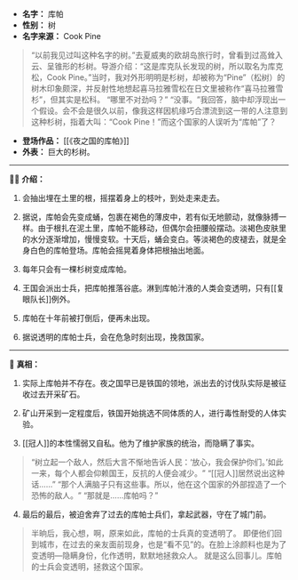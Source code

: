 
- **名字：** 库帕
- **性别：** 树
- **名字来源：** Cook Pine

> “以前我见过叫这种名字的树。”去夏威夷的欧胡岛旅行时，曾看到过高耸入云、呈锥形的杉树。导游介绍：“这是库克队长发现的树，所以取名为库克松，Cook Pine。”当时，我对外形明明是杉树，却被称为“Pine”（松树）的树木印象颇深，并反射性地想起喜马拉雅雪松在日文里被称作“喜马拉雅雪杉”，但其实是松科。
> “哪里不对劲吗？​”
> “没事。​”我回答，脑中却浮现出一个假设。会不会是很久以前，像我这样因机缘巧合漂流到这一带的人注意到这种杉树，指着大叫：​“Cook Pine！”而这个国家的人误听为“库帕”了？

- **登场作品：** [[《夜之国的库帕》]]
- **外表：** 巨大的杉树。

---

🌳👹 **介绍：** 

1. 会抽出埋在土里的根，摇摆着身上的枝叶，到处走来走去。

2. 据说，库帕会先变成蛹，包裹在褐色的薄皮中，若有似无地颤动，就像脉搏一样。由于根扎在泥土里，库帕不能移动，但偶尔会扭腰般摆动。淡褐色皮肤里的水分逐渐增加，慢慢变软。十天后，蛹会变白。等淡褐色的皮褪去，就是全身白色的库帕登场。库帕会摇晃着身体把根抽出地面。​

3. 每年只会有一棵杉树变成库帕。

4. 王国会派出士兵，把库帕推落谷底。淋到库帕汁液的人类会变透明，只有[[复眼队长]]例外。

5. 库帕在十年前被打倒后，便再未出现。

6. 据说透明的库帕士兵，会在危急时刻出现，挽救国家。

---

👑 **真相：**

1. 实际上库帕并不存在。夜之国早已是铁国的领地，派出去的讨伐队实际是被征收过去开采矿石。

2. 矿山开采到一定程度后，铁国开始挑选不同体质的人，进行毒性耐受的人体实验。

3. [[冠人]]的本性懦弱又自私。他为了维护家族的统治，而隐瞒了事实。

> “树立起一个敌人，然后大言不惭地告诉人民：‘放心，我会保护你们。’如此一来，每个人都会仰赖国王，反抗的人便会减少。​”
> “[[冠人]]居然说出这种话……”
> “那个人满脑子只有这些事。所以，他在这个国家的外部捏造了一个恐怖的敌人。​”
> “那就是……库帕吗？​”

4. 最后的最后，被迫舍弃了过去的库帕士兵们，拿起武器，守在了城门前。

> 半晌后，我心想，啊，原来如此，库帕的士兵真的变透明了。
> 即便他们回到城市，在过去的亲友面前现身，也是“看不见”的。在脸上涂颜料也是为了变透明—隐瞒身份，化作透明，默默地拯救众人。
> 就是这么回事儿。库帕的士兵会变透明，拯救这个国家。